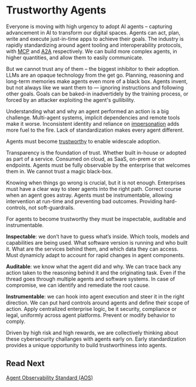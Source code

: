 # Trustworthy Agents

Everyone is moving with high urgency to adopt AI agents – capturing advancement in AI to transform our digital spaces.
Agents can act, plan, write and execute just-in-time apps to achieve their goals.
The industry is rapidly standardizing around agent tooling and interoperability protocols, with [MCP](https://modelcontextprotocol.io) and [A2A](https://google.github.io/A2A/) respectively.
We can build more complex agents, in higher quantities, and allow them to easily communicate.

But we cannot trust any of them – the biggest inhibitor to their adoption. 
LLMs are an opaque technology from the get go. 
Planning, reasoning and long-term memories make agents even more of a black box. 
Agents invent, but not always like we want them to — ignoring instructions and following other goals.
Goals can be baked-in inadvertidely by the training process, or forced by an attacker exploiting the agent's gullibility.

Understanding what and why an agent performed an action is a big challenge. 
Multi-agent systems, implicit dependencies and remote tools make it worse. 
Inconsistent identity and reliance on [impersonation](https://www.jpmorgan.com/technology/technology-blog/open-letter-to-our-suppliers) adds more fuel to the fire. 
Lack of standardization makes every agent different.

Agents must become [trustworthy](https://news.microsoft.com/2012/01/11/memo-from-bill-gates/) to enable widescale adoption.

Transparency is the foundation of trust.
Whether built in-house or adopted as part of a service.
Consumed on cloud, as SaaS, on-prem or on endpoints.
Agents must be fully observable by the enterprise that welcomes them in.
We cannot trust a magic black-box.

Knowing when things go wrong is crucial, but it is not enough.
Enterprises must have a clear way to steer agents into the right path.
Correct course when an agent goes astray.
Agents must be instrumentable, allowing intervention at run-time and preventing bad outcomes.
Providing hard-controls, not soft-guardrails.

For agents to become trustworthy they must be inspectable, auditable and instrumentable.

**Inspectable**: we don’t have to guess what’s inside. 
Which tools, models and capabilities are being used. 
What software version is running and who built it. 
What are the services behind them, and which data they can access.
Must dynamicly adapt to account for rapid changes in agent components.

**Auditable**: we know what the agent did and why. 
We can trace back any action taken to the reasoning behind it and the originating task. 
Even if the thread goes through multiple agents and software systems. 
In case of compromise, we can identify and remediate the root cause.

**Instrumentable**: we can hook into agent execution and steer it in the right direction. 
We can put hard controls around agents and define their scope of action. 
Apply centralized enterprise logic, be it security, compliance or legal, uniformly across agent platforms. 
Prevent or modify behavior to comply.

Driven by high risk and high rewards, we are collectively thinking about these cybersecurity challanges with agents early on. 
Early standardization provides a unique opportunity to build trustworthiness into agents.

## Read Next

[Agent Observability Standard (AOS)](./topics/aos.md)